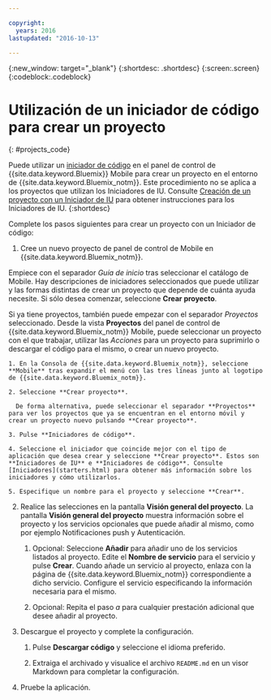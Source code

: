 ```yaml
---

copyright:
  years: 2016
lastupdated: "2016-10-13"

---
```

{:new_window: target="_blank"}
{:shortdesc: .shortdesc}
{:screen:.screen}
{:codeblock:.codeblock}

# Utilización de un iniciador de código para crear un proyecto
{: #projects_code}

Puede utilizar un [iniciador de código](starters.html#Code_Starter) en el panel de control de {{site.data.keyword.Bluemix}} Mobile para crear un proyecto en el entorno de {{site.data.keyword.Bluemix_notm}}. Este procedimiento no se aplica a los proyectos que utilizan los Iniciadores de IU. Consulte [Creación de un proyecto con un Iniciador de IU](projects_ui.html) para obtener instrucciones para los Iniciadores de IU. 
{:shortdesc}

Complete los pasos siguientes para crear un proyecto con un Iniciador de código:

1. Cree un nuevo proyecto de panel de control de Mobile en {{site.data.keyword.Bluemix_notm}}.

 Empiece con el separador *Guía de inicio* tras seleccionar el catálogo de Mobile. Hay descripciones de iniciadores seleccionados que puede utilizar y las formas distintas de crear un proyecto que depende de cuánta ayuda necesite. Si sólo desea comenzar, seleccione **Crear proyecto**.

 Si ya tiene proyectos, también puede empezar con el separador *Proyectos* seleccionado. Desde la vista **Proyectos** del panel de control de {{site.data.keyword.Bluemix_notm}} Mobile, puede seleccionar un proyecto con el que trabajar, utilizar las *Acciones* para un proyecto para suprimirlo o descargar el código para el mismo, o crear un nuevo proyecto.

	1. En la Consola de {{site.data.keyword.Bluemix_notm}}, seleccione **Mobile** tras expandir el menú con las tres líneas junto al logotipo de {{site.data.keyword.Bluemix_notm}}. 
	
	2. Seleccione **Crear proyecto**. 

	  De forma alternativa, puede seleccionar el separador **Proyectos** para ver los proyectos que ya se encuentran en el entorno móvil y crear un proyecto nuevo pulsando **Crear proyecto**.

	3. Pulse **Iniciadores de código**.  

	4. Seleccione el iniciador que coincide mejor con el tipo de aplicación que desea crear y seleccione **Crear proyecto**. Estos son **Iniciadores de IU** e **Iniciadores de código**. Consulte [Iniciadores](starters.html) para obtener más información sobre los iniciadores y cómo utilizarlos. 
	
	5. Especifique un nombre para el proyecto y seleccione **Crear**.
	
2. Realice las selecciones en la pantalla **Visión general del proyecto**.  La pantalla **Visión general del proyecto** muestra información sobre el proyecto y los servicios opcionales que puede añadir al mismo, como por ejemplo Notificaciones push y Autenticación.  

	1. Opcional: Seleccione **Añadir** para añadir uno de los servicios listados al proyecto. Edite el **Nombre de servicio** para el servicio y pulse **Crear**. Cuando añade un servicio al proyecto, enlaza con la página de {{site.data.keyword.Bluemix_notm}} correspondiente a dicho servicio. Configure el servicio especificando la información necesaria para el mismo. 
	
	2. Opcional: Repita el paso *a* para cualquier prestación adicional que desee añadir al proyecto. 

3.  Descargue el proyecto y complete la configuración.

    1. Pulse **Descargar código** y seleccione el idioma preferido.
   
    2. Extraiga el archivado y visualice el archivo `README.md` en un visor Markdown para completar la configuración.

4.  Pruebe la aplicación. 



